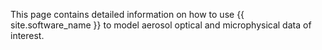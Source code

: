 
This page contains detailed information on how to use {{ site.software_name }} to model aerosol optical and microphysical data of interest. 
